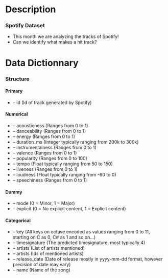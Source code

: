 # Description

### Spotify Dataset

- This month we are analyzing the tracks of Spotify!
- Can we identify what makes a hit track?



# Data Dictionnary

### Structure

#### Primary

- – id (Id of track generated by Spotify)

#### Numerical

- – acousticness (Ranges from 0 to 1)
- – danceability (Ranges from 0 to 1)
- – energy (Ranges from 0 to 1)
- – duration_ms (Integer typically ranging from 200k to 300k)
- – instrumentalness (Ranges from 0 to 1)
- – valence (Ranges from 0 to 1)
- – popularity (Ranges from 0 to 100)
- – tempo (Float typically ranging from 50 to 150)
- – liveness (Ranges from 0 to 1)
- – loudness (Float typically ranging from -60 to 0)
- – speechiness (Ranges from 0 to 1)

#### Dummy

- – mode (0 = Minor, 1 = Major)
- – explicit (0 = No explicit content, 1 = Explicit content)

#### Categorical

- – key (All keys on octave encoded as values ranging from 0 to 11, starting on C as 0, C# as 1 and so on…)
- – timesignature (The predicted timesignature, most typically 4)
- – artists (List of artists mentioned)
- – artists (Ids of mentioned artists)
- – release_date (Date of release mostly in yyyy-mm-dd format, however precision of date may vary)
- – name (Name of the song)
